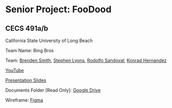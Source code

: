 # Senior Project: FooDood

## CECS 491a/b

California State University of Long Beach

Team Name: Bing Bros

Team: [Brenden Smith](https://www.linkedin.com/in/brenden-s-smith/), [Stephen Lyons](https://www.linkedin.com/in/stephen-lyons/), [Rodolfo Sandoval](https://www.linkedin.com/in/rudyspg), [Konrad Hernandez](https://www.linkedin.com/in/konrad-hernandez)

[YouTube](https://www.youtube.com/c/BingBros)

[Presentation Slides](https://docs.google.com/presentation/d/1oQiz8q5eKTryzq4bqgrvuvIC2BK1OMsx7xgBAQfn1UQ/edit?usp=sharing)

Documents Folder [Read Only]: [Google Drive](https://drive.google.com/drive/folders/1NEC1xXpPWTRdaVzdG8yndHLy1BprPkUT?usp=sharing)

Wireframe: [Figma](https://www.figma.com/file/riGS3WArD8vaWNttwlXUls/Wireframe)
